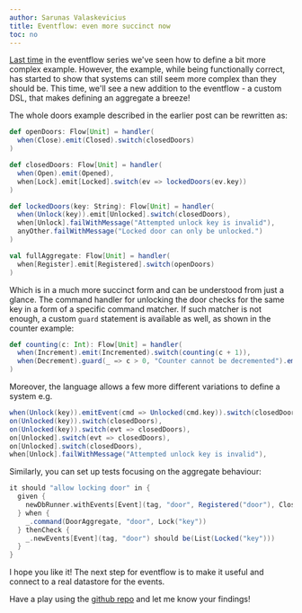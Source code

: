 ```yaml
---
author: Sarunas Valaskevicius
title: Eventflow: even more succinct now
toc: no
---
```


[Last time](/posts/eventflow-more-complex-example/) in the eventflow series we've seen how to define a bit more complex example. However, the example, while being functionally correct, has started to show that systems can still seem more complex than they should be. This time, we'll see a new addition to the eventflow - a custom DSL, that makes defining an aggregate a breeze!

The whole doors example described in the earlier post can be rewritten as:

```scala
def openDoors: Flow[Unit] = handler(
  when(Close).emit(Closed).switch(closedDoors)
)

def closedDoors: Flow[Unit] = handler(
  when(Open).emit(Opened),
  when[Lock].emit[Locked].switch(ev => lockedDoors(ev.key))
)

def lockedDoors(key: String): Flow[Unit] = handler(
  when(Unlock(key)).emit[Unlocked].switch(closedDoors),
  when[Unlock].failWithMessage("Attempted unlock key is invalid"),
  anyOther.failWithMessage("Locked door can only be unlocked.")
)

val fullAggregate: Flow[Unit] = handler(
  when[Register].emit[Registered].switch(openDoors)
)
```

Which is in a much more succinct form and can be understood from just a glance. The command handler for unlocking the door checks for the same key in a form of a specific command matcher. If such matcher is not enough, a custom `guard` statement is available as well, as shown in the counter example:

```scala
def counting(c: Int): Flow[Unit] = handler(
  when(Increment).emit(Incremented).switch(counting(c + 1)),
  when(Decrement).guard(_ => c > 0, "Counter cannot be decremented").emit(Decremented).switch(counting(c - 1))
)
```

Moreover, the language allows a few more different variations to define a system e.g.

```scala
when(Unlock(key)).emitEvent(cmd => Unlocked(cmd.key)).switch(closedDoors), // alternative to `when(Unlock(key)).emit[Unlocked]`
on(Unlocked(key)).switch(closedDoors),                                     // alternative to `emit[Unlocked].switch(closedDoors)`
on(Unlocked(key)).switch(evt => closedDoors),                              // alternative to above
on[Unlocked].switch(evt => closedDoors),                                   // alternative to above
on[Unlocked].switch(closedDoors),                                          // alternative to above
when[Unlock].failWithMessage("Attempted unlock key is invalid"),           // match any Unlock command and fail with the given message
```

Similarly, you can set up tests focusing on the aggregate behaviour:

```scala
it should "allow locking door" in {
  given {
    newDbRunner.withEvents[Event](tag, "door", Registered("door"), Closed)
  } when {
    _.command(DoorAggregate, "door", Lock("key"))
  } thenCheck {
    _.newEvents[Event](tag, "door") should be(List(Locked("key")))
  }
}
```

I hope you like it! The next step for eventflow is to make it useful and connect to a real datastore for the events.

Have a play using the [github repo](https://github.com/svalaskevicius/eventflow) and let me know your findings!

